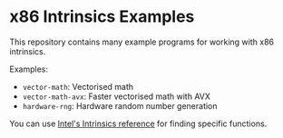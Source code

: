 # x86 Intrinsics Examples

This repository contains many example programs for working with x86 intrinsics.

Examples:
- `vector-math`: Vectorised math
- `vector-math-avx`: Faster vectorised math with AVX
- `hardware-rng`: Hardware random number generation

You can use [Intel's Intrinsics reference](https://software.intel.com/sites/landingpage/IntrinsicsGuide/#!)
for finding specific functions.